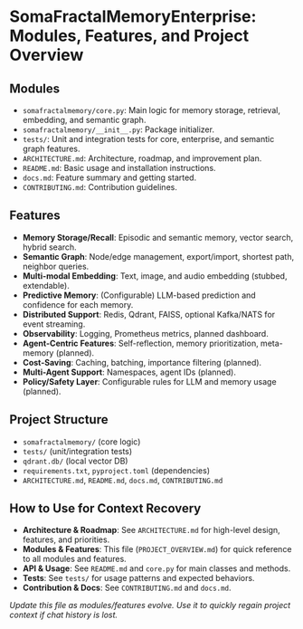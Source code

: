 # SomaFractalMemoryEnterprise: Modules, Features, and Project Overview

## Modules

- `somafractalmemory/core.py`: Main logic for memory storage, retrieval, embedding, and semantic graph.
- `somafractalmemory/__init__.py`: Package initializer.
- `tests/`: Unit and integration tests for core, enterprise, and semantic graph features.
- `ARCHITECTURE.md`: Architecture, roadmap, and improvement plan.
- `README.md`: Basic usage and installation instructions.
- `docs.md`: Feature summary and getting started.
- `CONTRIBUTING.md`: Contribution guidelines.

## Features

- **Memory Storage/Recall**: Episodic and semantic memory, vector search, hybrid search.
- **Semantic Graph**: Node/edge management, export/import, shortest path, neighbor queries.
- **Multi-modal Embedding**: Text, image, and audio embedding (stubbed, extendable).
- **Predictive Memory**: (Configurable) LLM-based prediction and confidence for each memory.
- **Distributed Support**: Redis, Qdrant, FAISS, optional Kafka/NATS for event streaming.
- **Observability**: Logging, Prometheus metrics, planned dashboard.
- **Agent-Centric Features**: Self-reflection, memory prioritization, meta-memory (planned).
- **Cost-Saving**: Caching, batching, importance filtering (planned).
- **Multi-Agent Support**: Namespaces, agent IDs (planned).
- **Policy/Safety Layer**: Configurable rules for LLM and memory usage (planned).

## Project Structure

- `somafractalmemory/` (core logic)
- `tests/` (unit/integration tests)
- `qdrant.db/` (local vector DB)
- `requirements.txt`, `pyproject.toml` (dependencies)
- `ARCHITECTURE.md`, `README.md`, `docs.md`, `CONTRIBUTING.md`

## How to Use for Context Recovery

- **Architecture & Roadmap**: See `ARCHITECTURE.md` for high-level design, features, and priorities.
- **Modules & Features**: This file (`PROJECT_OVERVIEW.md`) for quick reference to all modules and features.
- **API & Usage**: See `README.md` and `core.py` for main classes and methods.
- **Tests**: See `tests/` for usage patterns and expected behaviors.
- **Contribution & Docs**: See `CONTRIBUTING.md` and `docs.md`.

*Update this file as modules/features evolve. Use it to quickly regain project context if chat history is lost.*
